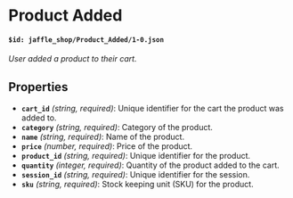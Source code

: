 # Product Added

#### `$id: jaffle_shop/Product_Added/1-0.json`

*User added a product to their cart.*

## Properties

- **`cart_id`** *(string, required)*: Unique identifier for the cart the product was added to.
- **`category`** *(string, required)*: Category of the product.
- **`name`** *(string, required)*: Name of the product.
- **`price`** *(number, required)*: Price of the product.
- **`product_id`** *(string, required)*: Unique identifier for the product.
- **`quantity`** *(integer, required)*: Quantity of the product added to the cart.
- **`session_id`** *(string, required)*: Unique identifier for the session.
- **`sku`** *(string, required)*: Stock keeping unit (SKU) for the product.
